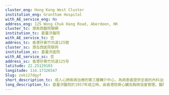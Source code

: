 ```yaml
---
cluster_eng: Hong Kong West Cluster
institution_eng: Grantham Hospital
with_AE_service_eng: No
address_eng: 125 Wong Chuk Hang Road, Aberdeen, HK
cluster_tc: 港島西醫院聯網
institution_tc: 葛量洪醫院
with_AE_service_tc: 否
address_tc: 香港仔黃竹坑道125號
cluster_sc: 港岛西医院联网
institution_sc: 葛量洪医院
with_AE_service_sc: 否
address_sc: 香港仔黄竹坑道125号
latitude: 22.25129103
longitude: 114.17326547
Slug: zeki27dgyf
short_description_tc: 成人心肺疾病治療的第三層轉介中心，為病患者提供全面的內科治療，亦有提供紓緩醫學及急症老人科服務，同時設有護士學校，培訓登記護士。
long_description_tc: 葛量洪醫院於1957年成立時，由香港防癆心臟及胸病協會管理。醫院擔任轉介中心的角色，專門提供成人心臟和胸肺疾病全面的內科治療，同時設有老人科及紓緩醫學服務。另外，葛量洪醫院與香港大學緊密合作，為公立和私營機構護士提供專科訓練，亦在2009年增設一所白內障中心，為白內障人仕提供日間手術服務，又與其他機構協同推展心臟和胸肺健康，並且一直進行創新研究，不斷尋求專業領域上的突破，更在2008年重辦護士學校，培訓登記護士，又設立了李嘉誠基金會寧養服務計劃寧養中心，為癌症者及家人提供全人照顧。
---
```

